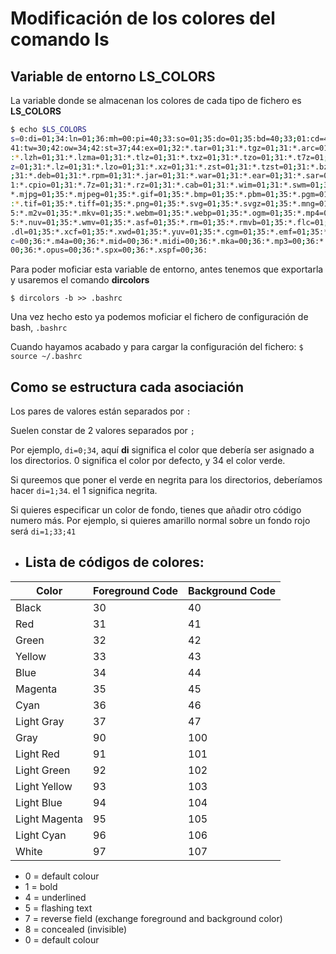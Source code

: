 # Modificación de los colores del comando ls



## Variable de entorno LS_COLORS
La variable donde se almacenan los colores de cada tipo de fichero es **LS_COLORS**

```bash
$ echo $LS_COLORS
s=0:di=01;34:ln=01;36:mh=00:pi=40;33:so=01;35:do=01;35:bd=40;33;01:cd=40;33;01:or=40;31;01:mi=00:su=37;41:sg=30;43:ca=30;
41:tw=30;42:ow=34;42:st=37;44:ex=01;32:*.tar=01;31:*.tgz=01;31:*.arc=01;31:*.arj=01;31:*.taz=01;31:*.lha=01;31:*.lz4=01;31
:*.lzh=01;31:*.lzma=01;31:*.tlz=01;31:*.txz=01;31:*.tzo=01;31:*.t7z=01;31:*.zip=01;31:*.z=01;31:*.dz=01;31:*.gz=01;31:*.lr
z=01;31:*.lz=01;31:*.lzo=01;31:*.xz=01;31:*.zst=01;31:*.tzst=01;31:*.bz2=01;31:*.bz=01;31:*.tbz=01;31:*.tbz2=01;31:*.tz=01
;31:*.deb=01;31:*.rpm=01;31:*.jar=01;31:*.war=01;31:*.ear=01;31:*.sar=01;31:*.rar=01;31:*.alz=01;31:*.ace=01;31:*.zoo=01;3
1:*.cpio=01;31:*.7z=01;31:*.rz=01;31:*.cab=01;31:*.wim=01;31:*.swm=01;31:*.dwm=01;31:*.esd=01;31:*.jpg=01;35:*.jpeg=01;35:
*.mjpg=01;35:*.mjpeg=01;35:*.gif=01;35:*.bmp=01;35:*.pbm=01;35:*.pgm=01;35:*.ppm=01;35:*.tga=01;35:*.xbm=01;35:*.xpm=01;35
:*.tif=01;35:*.tiff=01;35:*.png=01;35:*.svg=01;35:*.svgz=01;35:*.mng=01;35:*.pcx=01;35:*.mov=01;35:*.mpg=01;35:*.mpeg=01;3
5:*.m2v=01;35:*.mkv=01;35:*.webm=01;35:*.webp=01;35:*.ogm=01;35:*.mp4=01;35:*.m4v=01;35:*.mp4v=01;35:*.vob=01;35:*.qt=01;3
5:*.nuv=01;35:*.wmv=01;35:*.asf=01;35:*.rm=01;35:*.rmvb=01;35:*.flc=01;35:*.avi=01;35:*.fli=01;35:*.flv=01;35:*.gl=01;35:*
.dl=01;35:*.xcf=01;35:*.xwd=01;35:*.yuv=01;35:*.cgm=01;35:*.emf=01;35:*.ogv=01;35:*.ogx=01;35:*.aac=00;36:*.au=00;36:*.fla
c=00;36:*.m4a=00;36:*.mid=00;36:*.midi=00;36:*.mka=00;36:*.mp3=00;36:*.mpc=00;36:*.ogg=00;36:*.ra=00;36:*.wav=00;36:*.oga=
00;36:*.opus=00;36:*.spx=00;36:*.xspf=00;36:
```

Para poder moficiar esta variable de entorno, antes tenemos que exportarla y usaremos el comando **dircolors**

`$ dircolors -b >> .bashrc`

Una vez hecho esto ya podemos moficiar el fichero de configuración de bash, `.bashrc`

Cuando hayamos acabado y para cargar la configuración del fichero:
`$ source ~/.bashrc`

## Como se estructura cada asociación
Los pares de valores están separados por `:`

Suelen constar de 2 valores separados por `;`


Por ejemplo, `di=0;34`, aquí **di** significa el color que debería ser asignado a los directorios. 0 significa el color por defecto, y 34 el color verde.

Si qureemos que poner el verde en negrita para los directorios, deberíamos hacer `di=1;34`. el 1 significa negrita.

Si quieres especificar un color de fondo, tienes que añadir otro código numero más. Por ejemplo, si quieres amarillo normal sobre un fondo rojo será `di=1;33;41`

 * ## Lista de códigos de colores:

|Color  	    | Foreground Code	| Background Code   |
|---------------|-------------------|-------------------|
|Black	        | 30	            | 40                |
|Red	        | 31	            | 41                |
|Green	        | 32	            | 42                |
|Yellow	        | 33	            | 43                |
|Blue	        | 34	            | 44                |
|Magenta	    | 35	            | 45                |
|Cyan	        | 36	            | 46                |
|Light Gray	    | 37	            | 47                |
|Gray	        | 90	            | 100               |
|Light Red	    | 91	            | 101               |
|Light Green	| 92	            | 102               |
|Light Yellow	| 93	            | 103               |
|Light Blue	    | 94	            | 104               |
|Light Magenta	| 95	            | 105               |
|Light Cyan	    | 96	            | 106               |
|White	        | 97	            | 107               |


 * 0 = default colour
 * 1 = bold
 * 4 = underlined
 * 5 = flashing text
 * 7 = reverse field (exchange foreground and background color)
 * 8 = concealed (invisible)
 * 0 = default colour
 